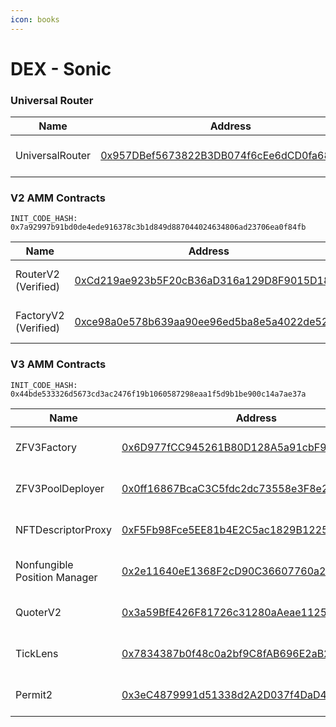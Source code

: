 ```yaml
---
icon: books
---
```


# DEX - Sonic

### Universal Router

<table data-full-width="false"><thead><tr><th>Name</th><th>Address</th><th>Owner</th></tr></thead><tbody><tr><td>UniversalRouter</td><td><a href="https://sonicscan.org/address/0x957DBef5673822B3DB074f6cEe6dCD0fa68F18ec">0x957DBef5673822B3DB074f6cEe6dCD0fa68F18ec</a></td><td><a href="https://app.safe.global/settings/setup?safe=sonic:0x4780EA7fc1fc4C51732AB31D797D4e24757c2262">Multisig Core Wallet</a></td></tr></tbody></table>

### V2 AMM Contracts

`INIT_CODE_HASH: 0x7a92997b91bd0de4ede916378c3b1d849d887044024634806ad23706ea0f84fb`

<table data-full-width="false"><thead><tr><th>Name</th><th>Address</th><th>Owner</th></tr></thead><tbody><tr><td>RouterV2 (Verified)</td><td><a href="https://sonicscan.org/address/0xcd219ae923b5f20cb36ad316a129d8f9015d1822">0xCd219ae923b5F20cB36aD316a129D8F9015D1822</a></td><td>No contract owner</td></tr><tr><td>FactoryV2 (Verified)</td><td><a href="https://sonicscan.org/address/0xce98a0e578b639aa90ee96ed5ba8e5a4022de529">0xce98a0e578b639aa90ee96ed5ba8e5a4022de529</a></td><td>No contract owner</td></tr></tbody></table>

### V3 AMM Contracts

`INIT_CODE_HASH: 0x44bde533326d5673cd3ac2476f19b1060587298eaa1f5d9b1be900c14a7ae37a`

<table data-full-width="false"><thead><tr><th>Name</th><th>Address</th><th>Owner</th></tr></thead><tbody><tr><td>ZFV3Factory</td><td><a href="https://sonicscan.org/address/0x6D977fCC945261B80D128A5a91cbF9a9148032A4">0x6D977fCC945261B80D128A5a91cbF9a9148032A4</a></td><td><a href="https://app.safe.global/settings/setup?safe=sonic:0x4780EA7fc1fc4C51732AB31D797D4e24757c2262">Multisig Core Wallet</a></td></tr><tr><td>ZFV3PoolDeployer</td><td><a href="https://sonicscan.org/address/0x0ff16867BcaC3C5fdc2dc73558e3F8e2ed89EEA2">0x0ff16867BcaC3C5fdc2dc73558e3F8e2ed89EEA2</a></td><td>No contract owner</td></tr><tr><td>NFTDescriptorProxy</td><td><a href="https://sonicscan.org/address/0xF5Fb98Fce5EE81b4E2C5ac1829B12259f32ae0D5">0xF5Fb98Fce5EE81b4E2C5ac1829B12259f32ae0D5</a></td><td>No contract owner</td></tr><tr><td>Nonfungible Position Manager</td><td><a href="https://sonicscan.org/address/0x2e11640eE1368F2cD90C36607760a274a30094F5">0x2e11640eE1368F2cD90C36607760a274a30094F5</a></td><td>No contract owner</td></tr><tr><td>QuoterV2</td><td><a href="https://sonicscan.org/address/0x3a59BfE426F81726c31280aAeae1125F50CA1CAA">0x3a59BfE426F81726c31280aAeae1125F50CA1CAA</a></td><td>No contract owner</td></tr><tr><td>TickLens</td><td><a href="https://sonicscan.org/address/0x7834387b0f48c0a2bf9C8fAB696E2aB2587cA5Ac">0x7834387b0f48c0a2bf9C8fAB696E2aB2587cA5Ac</a></td><td>No contract owner</td></tr><tr><td>Permit2</td><td><a href="https://sonicscan.org/address/0x3eC4879991d51338d2A2D037f4DaD439570Cf971">0x3eC4879991d51338d2A2D037f4DaD439570Cf971</a></td><td>No contract owner</td></tr></tbody></table>

###

